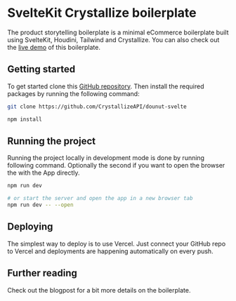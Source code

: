 # SvelteKit Crystallize boilerplate

The product storytelling boilerplate is a minimal eCommerce boilerplate built using SvelteKit, Houdini, Tailwind and Crystallize. You can also check out the [live demo](https://dounut-svelte.vercel.app/) of this boilerplate.


## Getting started

To get started clone this [GitHub repository](https://github.com/CrystallizeAPI/dounut-svelte). Then install the required packages by running the following command:

```bash
git clone https://github.com/CrystallizeAPI/dounut-svelte

npm install
```
## Running the project

Running the project locally in development mode is done by running following command. Optionally the second if you want to open the browser the with the App directly.

```bash
npm run dev

# or start the server and open the app in a new browser tab
npm run dev -- --open
```

## Deploying

The simplest way to deploy is to use Vercel. Just connect your GitHub repo to Vercel and deployments are happening automatically on every push.

## Further reading

Check out the blogpost for a bit more details on the boilerplate.